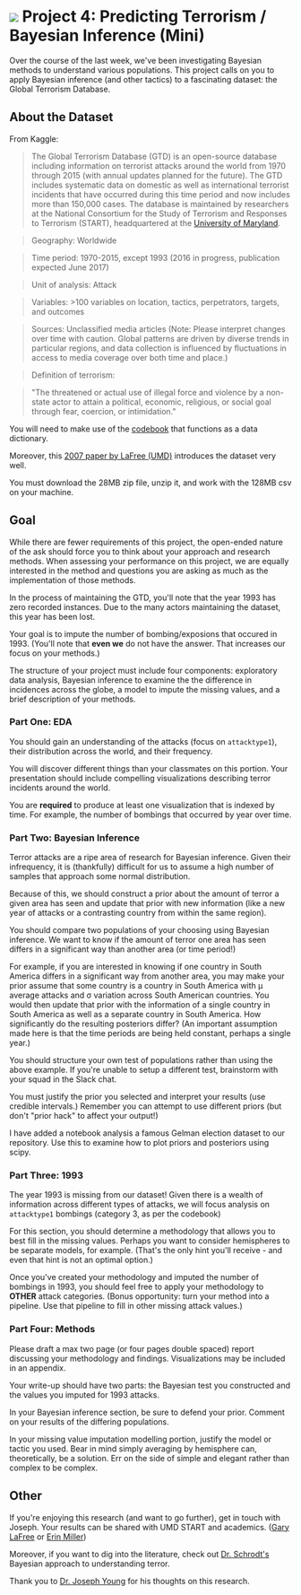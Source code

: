 # ![](https://ga-dash.s3.amazonaws.com/production/assets/logo-9f88ae6c9c3871690e33280fcf557f33.png) Project 4: Predicting Terrorism / Bayesian Inference (Mini)

Over the course of the last week, we've been investigating Bayesian methods to understand various populations. This project calls on you to apply Bayesian inference (and other tactics) to a fascinating dataset: the Global Terrorism Database.

## About the Dataset

From Kaggle:
> The Global Terrorism Database (GTD) is an open-source database including information on terrorist attacks around the world from 1970 through 2015 (with annual updates planned for the future). The GTD includes systematic data on domestic as well as international terrorist incidents that have occurred during this time period and now includes more than 150,000 cases. The database is maintained by researchers at the National Consortium for the Study of Terrorism and Responses to Terrorism (START), headquartered at the [University of Maryland](http://start.umd.edu/gtd/). 

> Geography: Worldwide

> Time period: 1970-2015, except 1993 (2016 in progress, publication expected June 2017)

> Unit of analysis: Attack

> Variables: >100 variables on location, tactics, perpetrators, targets, and outcomes

> Sources: Unclassified media articles (Note: Please interpret changes over time with caution. Global patterns are driven by diverse trends in particular regions, and data collection is influenced by fluctuations in access to media coverage over both time and place.)

> Definition of terrorism:

> "The threatened or actual use of illegal force and violence by a non-state actor to attain a political, economic, religious, or social goal through fear, coercion, or intimidation."

You will need to make use of the [codebook](http://start.umd.edu/gtd/downloads/Codebook.pdf) that functions as a data dictionary.

Moreover, this [2007 paper by LaFree (UMD)](https://ccjs.umd.edu/sites/ccjs.umd.edu/files/pubs/FTPV_A_224594.pdf) introduces the dataset very well.

You must download the 28MB zip file, unzip it, and work with the 128MB csv on your machine.


## Goal

While there are fewer requirements of this project, the open-ended nature of the ask should force you to think about your approach and research methods. When assessing your performance on this project, we are equally interested in the method and questions you are asking as much as the implementation of those methods.

In the process of maintaining the GTD, you'll note that the year 1993 has zero recorded instances. Due to the many actors maintaining the dataset, this year has been lost.

Your goal is to impute the number of bombing/exposions that occured in 1993. (You'll note that **even we** do not have the answer. That increases our focus on your methods.)

The structure of your project must include four components: exploratory data analysis, Bayesian inference to examine the the difference in incidences across the globe, a model to impute the missing values, and a brief description of your methods. 


### Part One: EDA

You should gain an understanding of the attacks (focus on `attacktype1`), their distribution across the world, and their frequency.

You will discover different things than your classmates on this portion. Your presentation should include compelling visualizations describing terror incidents around the world.

You are **required** to produce at least one visualization that is indexed by time. For example, the number of bombings that occurred by year over time.


### Part Two: Bayesian Inference

Terror attacks are a ripe area of research for Bayesian inference. Given their infrequency, it is (thankfully) difficult for us to assume a high number of samples that approach some normal distribution.

Because of this, we should construct a prior about the amount of terror a given area has seen and update that prior with new information (like a new year of attacks or a contrasting country from within the same region). 

You should compare two populations of your choosing using Bayesian inference. We want to know if the amount of terror one area has seen differs in a significant way than another area (or time period!)

For example, if you are interested in knowing if one country in South America differs in a significant way from another area, you may make your prior  assume that some country is a country in South America with μ average attacks and σ variation across South American countries. You would then update that prior with the information of a single country in South America as well as a separate country in South America. How significantly do the resulting posteriors differ? (An important assumption made here is that the time periods are being held constant, perhaps a single year.)

You should structure your own test of populations rather than using the above example. If you're unable to setup a different test, brainstorm with your squad in the Slack chat.

You must justify the prior you selected and interpret your results (use credible intervals.) Remember you can attempt to use different priors (but don't "prior hack" to affect your output!)

I have added a notebook analysis a famous Gelman election dataset to our repository. Use this to examine how to plot priors and posteriors using scipy.


### Part Three: 1993

The year 1993 is missing from our dataset! Given there is a wealth of information across different types of attacks, we will focus analysis on `attacktype1` bombings (category 3, as per the codebook)

For this section, you should determine a methodology that allows you to best fill in the missing values. Perhaps you want to consider hemispheres to be separate models, for example. (That's the only hint you'll receive - and even that hint is not an optimal option.)

Once you've created your methodology and imputed the number of bombings in 1993, you should feel free to apply your methodology to **OTHER** attack categories. (Bonus opportunity: turn your method into a pipeline. Use that pipeline to fill in other missing attack values.)


### Part Four: Methods

Please draft a max two page (or four pages double spaced) report discussing your methodology and findings. Visualizations may be included in an appendix.

Your write-up should have two parts: the Bayesian test you constructed and the values you imputed for 1993 attacks.

In your Bayesian inference section, be sure to defend your prior. Comment on your results of the differing populations.

In your missing value imputation modelling portion, justify the model or tactic you used. Bear in mind simply averaging by hemisphere can, theoretically, be a solution. Err on the side of simple and elegant rather than complex to be complex.


## Other

If you're enjoying this research (and want to go further), get in touch with Joseph. Your results can be shared with UMD START and academics. ([Gary LaFree](http://www.start.umd.edu/people/gary-lafree) or [Erin Miller](http://www.start.umd.edu/people/erin-miller))

Moreover, if you want to dig into the literature, check out [Dr. Schrodt's](http://parusanalytics.com/about.html) Bayesian approach to understanding terror.

Thank you to [Dr. Joseph Young](http://fs2.american.edu/jyoung/www/) for his thoughts on this research.

